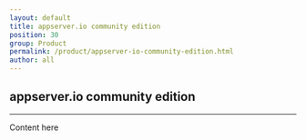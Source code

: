 ```yaml
---
layout: default
title: appserver.io community edition
position: 30
group: Product
permalink: /product/appserver-io-community-edition.html
author: all
---
```


## appserver.io community edition
***

Content here

